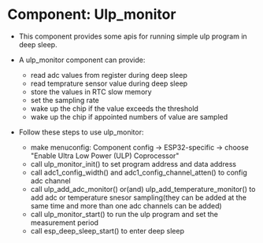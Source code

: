 # Component: Ulp_monitor

* This component provides some apis for running simple ulp program in deep sleep.

* A ulp_monitor component can provide:
    * read adc values from register during deep sleep
    * read temprature sensor value during deep sleep
    * store the values in RTC slow memory
    * set the sampling rate
    * wake up the chip if the value exceeds the threshold
    * wake up the chip if appointed numbers of value are sampled

* Follow these steps to use ulp_monitor:
    * make menuconfig: Component config -> ESP32-specific -> choose "Enable Ultra Low Power (ULP) Coprocessor"
    * call ulp_monitor_init() to set program address and data address
    * call adc1_config_width() and adc1_config_channel_atten() to config adc channel
    * call ulp_add_adc_monitor() or(and) ulp_add_temperature_monitor() to add adc or temperature snesor sampling(they can be added at the same time and more than one adc channels can be added)
    * call ulp_monitor_start() to run the ulp program and set the measurement period
    * call esp_deep_sleep_start() to enter deep sleep